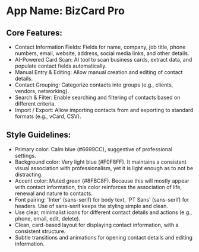 # **App Name**: BizCard Pro

## Core Features:

- Contact Information Fields: Fields for name, company, job title, phone numbers, email, website, address, social media links, and other details.
- AI-Powered Card Scan: AI tool to scan business cards, extract data, and populate contact fields automatically.
- Manual Entry & Editing: Allow manual creation and editing of contact details.
- Contact Grouping: Categorize contacts into groups (e.g., clients, vendors, networking).
- Search & Filter: Enable searching and filtering of contacts based on different criteria.
- Import / Export: Allow importing contacts from and exporting to standard formats (e.g., vCard, CSV).

## Style Guidelines:

- Primary color: Calm blue (#6699CC), suggestive of professional settings.
- Background color: Very light blue (#F0F8FF). It maintains a consistent visual association with professionalism, yet it is light enough as to not be distracting.
- Accent color: Muted green (#8FBC8F). Because this will mostly appear with contact information, this color reinforces the association of life, renewal and nature to contacts.
- Font pairing: 'Inter' (sans-serif) for body text, 'PT Sans' (sans-serif) for headers. Use of sans-serif keeps the styling simple and clean.
- Use clear, minimalist icons for different contact details and actions (e.g., phone, email, edit, delete).
- Clean, card-based layout for displaying contact information, with a consistent structure.
- Subtle transitions and animations for opening contact details and editing information.